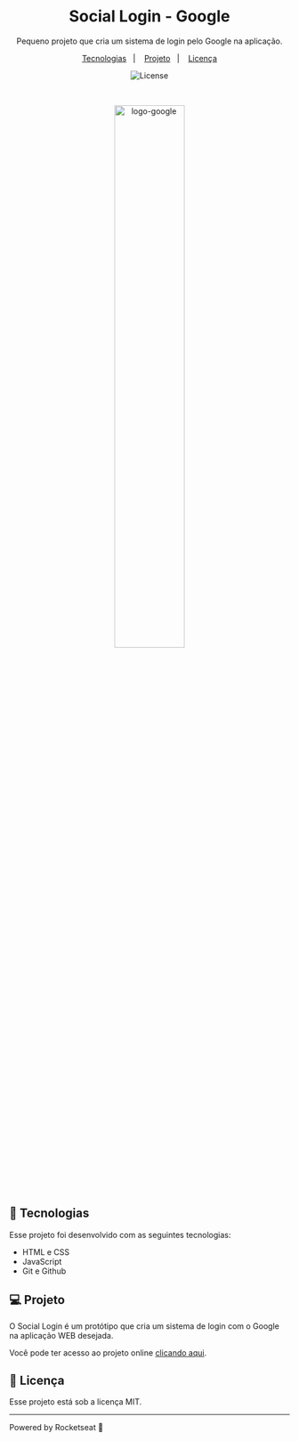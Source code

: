 <h1 align="center"> Social Login - Google </h1>

<p align="center">
Pequeno projeto que cria um sistema de login pelo Google na aplicação.
</p>

<p align="center">
  <a href="#-tecnologias">Tecnologias</a>&nbsp;&nbsp;&nbsp;|&nbsp;&nbsp;&nbsp;
  <a href="#-projeto">Projeto</a>&nbsp;&nbsp;&nbsp;|&nbsp;&nbsp;&nbsp;
  <!--<a href="#-layout">Layout</a>&nbsp;&nbsp;&nbsp;|&nbsp;&nbsp;&nbsp;-->
  <a href="#memo-licença">Licença</a>
</p>

<p align="center">
  <img alt="License" src="https://img.shields.io/static/v1?label=license&message=MIT&color=49AA26&labelColor=000000">
</p>

<br>

<p align="center">
  <img alt="logo-google" src="https://www.google.com/images/branding/googlelogo/1x/googlelogo_light_color_272x92dp.png" width="50%">
</p>

## 🚀 Tecnologias

Esse projeto foi desenvolvido com as seguintes tecnologias:

- HTML e CSS
- JavaScript
- Git e Github


## 💻 Projeto

O Social Login é um protótipo que cria um sistema de login com o Google na aplicação WEB desejada.

Você pode ter acesso ao projeto online [clicando aqui](https://toddynan.github.io/SocialLogin).

## :memo: Licença

Esse projeto está sob a licença MIT.

---

Powered by Rocketseat :wave:
